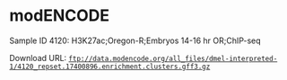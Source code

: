 # modENCODE 

Sample ID 4120: H3K27ac;Oregon-R;Embryos 14-16 hr OR;ChIP-seq

Download URL: [`ftp://data.modencode.org/all_files/dmel-interpreted-1/4120_repset.17400896.enrichment.clusters.gff3.gz`](ftp://data.modencode.org/all_files/dmel-interpreted-1/4120_repset.17400896.enrichment.clusters.gff3.gz)
